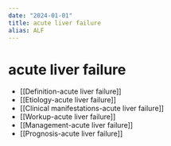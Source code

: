 ```yaml
---
date: "2024-01-01"
title: acute liver failure
alias: ALF
---
```



# acute liver failure

- [[Definition-acute liver failure]]
- [[Etiology-acute liver failure]]
- [[Clinical manifestations-acute liver failure]]
- [[Workup-acute liver failure]]
- [[Management-acute liver failure]]
- [[Prognosis-acute liver failure]]
